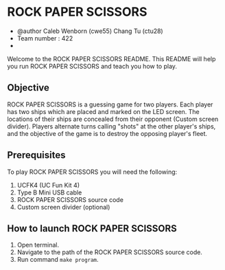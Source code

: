 # ROCK PAPER SCISSORS    
 * @author  Caleb Wenborn (cwe55)  Chang Tu (ctu28)  
 * Team number : 422
 *

Welcome to the ROCK PAPER SCISSORS README.
This README will help you run ROCK PAPER SCISSORS and teach you how to play. 


## Objective

ROCK PAPER SCISSORS is a guessing game for two players. Each player has two ships which are placed and marked on the LED screen. 
The locations of their ships are concealed from their opponent (Custom screen divider). Players alternate turns calling "shots" 
at the other player's ships, and the objective of the game is to destroy the opposing player's fleet. 

## Prerequisites

To play ROCK PAPER SCISSORS you will need the following:

1. UCFK4 (UC Fun Kit 4)
2. Type B Mini USB cable
3. ROCK PAPER SCISSORS source code
4. Custom screen divider (optional)


## How to launch ROCK PAPER SCISSORS

1. Open terminal.
2. Navigate to the path of the ROCK PAPER SCISSORS source code.
2. Run command `make program`.


 



